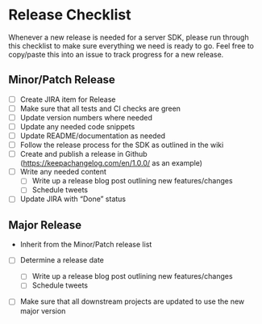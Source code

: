 # Release Checklist

Whenever a new release is needed for a server SDK, please run through this checklist to make sure everything we need is ready to go. Feel free to copy/paste this into an issue to track progress for a new release.

## Minor/Patch Release

- [ ] Create JIRA item for Release
- [ ] Make sure that all tests and CI checks are green
- [ ] Update version numbers where needed
- [ ] Update any needed code snippets
- [ ] Update README/documentation as needed
- [ ] Follow the release process for the SDK as outlined in the wiki
- [ ] Create and publish a release in Github (https://keepachangelog.com/en/1.0.0/ as an example)
- [ ] Write any needed content
  - [ ] Write up a release blog post outlining new features/changes
  - [ ] Schedule tweets
- [ ] Update JIRA with “Done” status

## Major Release

- Inherit from the Minor/Patch release list
- [ ] Determine a release date
  - [ ] Write up a release blog post outlining new features/changes
  - [ ] Schedule tweets
- [ ] Make sure that all downstream projects are updated to use the new major version

